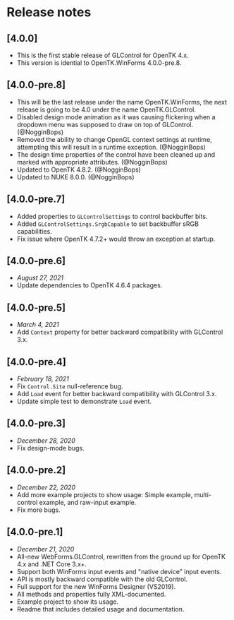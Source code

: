 # Release notes

## [4.0.0]
- This is the first stable release of GLControl for OpenTK 4.x.
- This version is idential to OpenTK.WinForms 4.0.0-pre.8.

## [4.0.0-pre.8]
- This will be the last release under the name OpenTK.WinForms, the next release is going to be 4.0 under the name OpenTK.GLControl.
- Disabled design mode animation as it was causing flickering when a dropdown menu was supposed to draw on top of GLControl. (@NogginBops)
- Removed the ability to change OpenGL context settings at runtime, attempting this will result in a runtime exception. (@NogginBops)
- The design time properties of the control have been cleaned up and marked with appropriate attributes. (@NogginBops)
- Updated to OpenTK 4.8.2. (@NogginBops)
- Updated to NUKE 8.0.0. (@NogginBops)

## [4.0.0-pre.7]
- Added properties to `GLControlSettings` to control backbuffer bits.
- Added `GLControlSettings.SrgbCapable` to set backbuffer sRGB capabilities.
- Fix issue where OpenTK 4.7.2+ would throw an exception at startup.

## [4.0.0-pre.6]
- _August 27, 2021_
- Update dependencies to OpenTK 4.6.4 packages.

## [4.0.0-pre.5]
- _March 4, 2021_
- Add `Context` property for better backward compatibility with GLControl 3.x.

## [4.0.0-pre.4]
- _February 18, 2021_
- Fix `Control.Site` null-reference bug.
- Add `Load` event for better backward compatibility with GLControl 3.x.
- Update simple test to demonstrate `Load` event.

## [4.0.0-pre.3]
- _December 28, 2020_
- Fix design-mode bugs.

## [4.0.0-pre.2]
- _December 22, 2020_
- Add more example projects to show usage: Simple example, multi-control example, and raw-input example.
- Fix more bugs.

## [4.0.0-pre.1]
- _December 21, 2020_
- All-new WebForms.GLControl, rewritten from the ground up for OpenTK 4.x and .NET Core 3.x+.
- Support both WinForms input events and "native device" input events.
- API is mostly backward compatible with the old GLControl.
- Full support for the new WinForms Designer (VS2019).
- All methods and properties fully XML-documented.
- Example project to show its usage.
- Readme that includes detailed usage and documentation.

